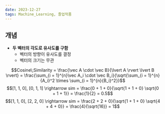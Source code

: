 ```yaml
---
date: 2023-12-27
tags: Machine_Learning, 졸업작품
---
```


## 개념

- **두 벡터의 각도로 유사도를 구함**
	- 벡터의 방향이 유사도를 결정
	- 벡터의 크기는 무관

$$Cosine\;Similarity = \frac{\vec A \cdot \vec B}{\lvert A \rvert \lvert B \rvert} = \frac{\sum_{i = 1}^{n}\vec A_i \cdot \vec B_i}{\sqrt{\sum_{i = 1}^{n}{A_i}^2 \times \sum_{i = 1}^{n}{B_i}^2}}$$
$$[1, 1, 0], [0, 1, 1] \rightarrow sim = \frac{0 + 1 + 0}{\sqrt{1 + 1 + 0} \sqrt{0 + 1 + 1}} = \frac{1}{2} = 0.5$$
$$[1, 1, 0], [2, 2, 0] \rightarrow sim = \frac{2 + 2 + 0}{\sqrt{1 + 1 + 0} \sqrt{4 + 4 + 0}} = \frac{4}{\sqrt{16}} = 1$$
